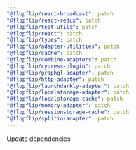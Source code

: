 ```yaml
---
"@flopflip/react-broadcast": patch
"@flopflip/react-redux": patch
"@flopflip/test-utils": patch
"@flopflip/react": patch
"@flopflip/types": patch
"@flopflip/adapter-utilities": patch
"@flopflip/cache": patch
"@flopflip/combine-adapters": patch
"@flopflip/cypress-plugin": patch
"@flopflip/graphql-adapter": patch
"@flopflip/http-adapter": patch
"@flopflip/launchdarkly-adapter": patch
"@flopflip/localstorage-adapter": patch
"@flopflip/localstorage-cache": patch
"@flopflip/memory-adapter": patch
"@flopflip/sessionstorage-cache": patch
"@flopflip/splitio-adapter": patch
---
```


Update dependencies
